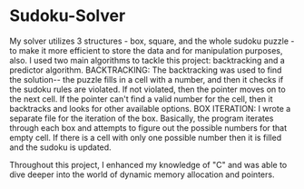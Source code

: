 # Sudoku-Solver

My solver utilizes 3 structures - box, square, and the whole sudoku puzzle - to make it more efficient to store the data and for manipulation purposes, also. I used two main algorithms to tackle this project: backtracking and a predictor algorithm. 
BACKTRACKING:
The backtracking was used to find the solution-- the puzzle fills in a cell with a number, and then it checks if the sudoku rules are violated. If not violated, then the pointer moves on to the next cell. If the pointer can't find a valid number for the cell, then it backtracks and looks for other available options.
BOX ITERATION:
I wrote a separate file for the iteration of the box. Basically, the program iterates through each box and attempts to figure out the possible numbers for that empty cell. If there is a cell with only one possible number then it is filled and the sudoku is updated.

Throughout this project, I enhanced my knowledge of "C" and was able to dive deeper into the world of dynamic memory allocation and pointers.
